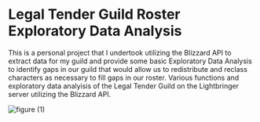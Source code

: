 # Legal Tender Guild Roster Exploratory Data Analysis
This is a personal project that I undertook utilizing the Blizzard API to extract data for my guild and provide some basic Exploratory Data Analysis to identify gaps in our guild that would allow us to redistribute and reclass characters as necessary to fill gaps in our roster.
Various functions and exploratory data analyisis of the Legal Tender Guild on the Lightbringer server utilizing the Blizzard API.

![figure (1)](https://user-images.githubusercontent.com/61364738/143658717-7cec1252-661e-466e-bfc7-0a64ef7ff81c.jpg)
